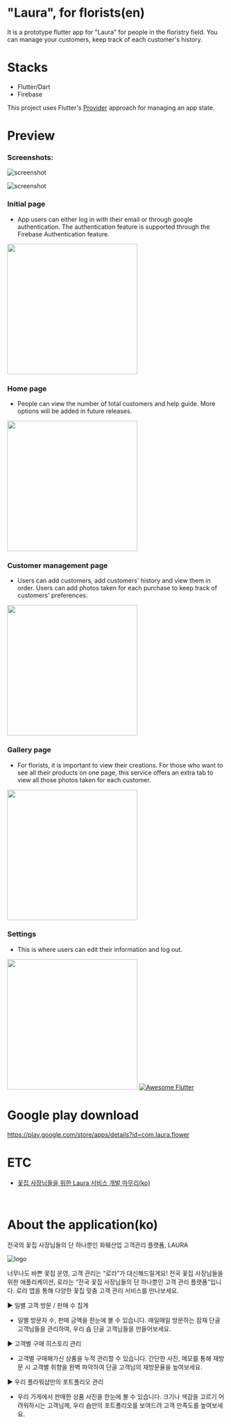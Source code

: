 # "Laura", for florists(en)
It is a prototype flutter app for "Laura"  for people in the floristry field. You can manage your customers, keep track of each customer's history.

# Stacks
- Flutter/Dart
- Firebase

This project uses Flutter's [Provider](https://pub.dev/packages/provider) approach for managing an app state.

# Preview
### Screenshots:

![screenshot](./assets/screenshot_1.png)

![screenshot](./assets/screenshot_2.png)


### Initial page
- App users can either log in with their email or through google authentication. The authentication feature is supported through the Firebase Authentication feature.

<img src="./docs/1_initial_page.png" width="300" />


### Home page
- People can view the number of total customers and help guide. More options will be added in future releases.

<img src="./docs/2_home.png" width="300" />


### Customer management page
- Users can add customers, add customers' history and view them in order. Users can add photos taken for each purchase to keep track of customers' preferences.

<img src="./docs/3_customer_manage.png" width="300" />


### Gallery page
- For florists, it is important to view their creations. For those who want to see all their products on one page, this service offers an extra tab to view all those photos taken for each customer.

<img src="./docs/4_gallery.png" width="300" />


### Settings
- This is where users can edit their information and log out.

<img src="./docs/5_logout.png" width="300" />


<a href="https://github.com/Solido/awesome-flutter">
   <img alt="Awesome Flutter" src="https://img.shields.io/badge/Awesome-Flutter-blue.svg?longCache=true&style=flat-square" />
</a>


# Google play download
https://play.google.com/store/apps/details?id=com.laura.flower


# ETC
- [꽃집 사장님들을 위한 Laura 서비스 개발 마무리(ko)](https://medium.com/@hayoung0.lee/%EA%BD%83%EC%A7%91-%EC%82%AC%EC%9E%A5%EB%8B%98%EB%93%A4%EC%9D%84-%EC%9C%84%ED%95%9C-laura-%EC%84%9C%EB%B9%84%EC%8A%A4-%EA%B0%9C%EB%B0%9C-%EB%A7%88%EB%AC%B4%EB%A6%AC-7712ceea59aa)


<br/>

# About the application(ko)

전국의 꽃집 사장님들의 단 하나뿐인 화훼산업 고객관리 플랫폼, LAURA

![logo](./android/app/src/main/res/mipmap-xxxhdpi/ic_launcher.png)

너무나도 바쁜 꽃집 운영, 고객 관리는 “로라”가 대신해드릴게요!
전국 꽃집 사장님들을 위한 애플리케이션, 로라는 “전국 꽃집 사장님들의 단 하나뿐인 고객 관리 플랫폼”입니다. 로라 앱을 통해 다양한 꽃집 맞춤 고객 관리 서비스를 만나보세요.

► 일별 고객 방문 / 판매 수 집계
- 일별 방문자 수, 판매 금액을 한눈에 볼 수 있습니다. 매일매일 방문하는 잠재 단골 고객님들을 관리하여, 우리 숍 단골 고객님들을 만들어보세요.

► 고객별 구매 히스토리 관리
- 고객별 구매해가신 상품을 누적 관리할 수 있습니다. 간단한 사진, 메모를 통해 재방문 시 고객별 취향을 완벽 파악하여 단골 고객님의 재방문율을 높여보세요.

► 우리 플라워샵만의 포트폴리오 관리
- 우리 가게에서 판매한 상품 사진을 한눈에 볼 수 있습니다. 크기나 색감을 고르기 어려워하시는 고객님께, 우리 숍만의 포트폴리오를 보여드려 고객 만족도를 높여보세요.


